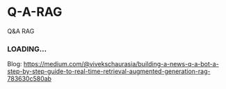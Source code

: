 # Q-A-RAG
Q&amp;A RAG 


###                      LOADING...


Blog: https://medium.com/@vivekschaurasia/building-a-news-q-a-bot-a-step-by-step-guide-to-real-time-retrieval-augmented-generation-rag-783630c580ab
